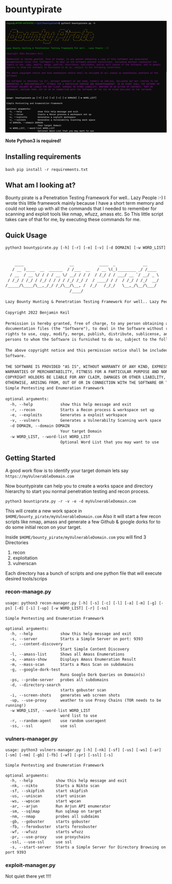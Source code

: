 # bountypirate

![](./assets/img.png)

**Note Python3 is required!**



## Installing requirements


``bash
pip install -r requirements.txt
``

## What am I looking at?

Bounty pirate is a Penetration Testing Framework For well.. Lazy People :-)
I wrote this little framework mainly because I have a short term memory 
and could not keep up with all the commands that I needed to remember for scanning and exploit
tools like nmap, wfuzz, amass etc. So This little script takes care of that for me, by executing these commands for me.




## Quick Usage

````txt
python3 bountypirate.py [-h] [-r] [-e] [-v] [-d DOMAIN] [-w WORD_LIST]


    ____                    __           ____  _            __
   / __ )____  __  ______  / /___  __   / __ \(_)________ _/ /____
  / __  / __ \/ / / / __ \/ __/ / / /  / /_/ / / ___/ __ `/ __/ _ \
 / /_/ / /_/ / /_/ / / / / /_/ /_/ /  / ____/ / /  / /_/ / /_/  __/
/_____/\____/\__,_/_/ /_/\__/\__, /  /_/   /_/_/   \__,_/\__/\___/
                            /____/

Lazy Bounty Hunting & Penetration Testing Framework For well.. Lazy People :-)

Copyright 2022 Benjamin Keil

Permission is hereby granted, free of charge, to any person obtaining a copy of this software and associated
documentation files (the "Software"), to deal in the Software without restriction, including without limitation the
rights to use, copy, modify, merge, publish, distribute, sublicense, and/or sell copies of the Software, and to permit
persons to whom the Software is furnished to do so, subject to the following conditions:

The above copyright notice and this permission notice shall be included in all copies or substantial portions of the
Software.

THE SOFTWARE IS PROVIDED "AS IS", WITHOUT WARRANTY OF ANY KIND, EXPRESS OR IMPLIED, INCLUDING BUT NOT LIMITED TO THE
WARRANTIES OF MERCHANTABILITY, FITNESS FOR A PARTICULAR PURPOSE AND NONINFRINGEMENT. IN NO EVENT SHALL THE AUTHORS OR
COPYRIGHT HOLDERS BE LIABLE FOR ANY CLAIM, DAMAGES OR OTHER LIABILITY, WHETHER IN AN ACTION OF CONTRACT, TORT OR
OTHERWISE, ARISING FROM, OUT OF OR IN CONNECTION WITH THE SOFTWARE OR THE USE OR OTHER DEALINGS IN THE SOFTWARE.
Simple Pentesting and Enumeration Framework

optional arguments:
  -h, --help            show this help message and exit
  -r, --recon           Starts a Recon process & workspace set up
  -e, --exploits        Generates a exploit workspace
  -v, --vulners         Generates a Vulnerabilty Scanning work space
  -d DOMAIN, --domain DOMAIN
                        Your target Domain
  -w WORD_LIST, --word-list WORD_LIST
                        Optional Word List that you may want to use
````

## Getting Started

A good work flow is to identify your target domain lets say 
``https://myVulnerableDomain.com``

Now bountypirate can help you to create a works space and directory hierarchy to start you normal penetration testing and recon process.

````commandline
python3 bountiprate.py -r -v -e -d myVulnerableDomain.com
````

This will create a new work space in ``$HOME/bounty_pirate/myVulnerableDomain.com``
Also it will start a few recon scripts like nmap, amass and generate a few Github & google dorks for
to do some initial recon on your target.

Inside ``$HOME/bounty_pirate/myVulnerableDomain.com``  you will find 3 Directories

1. recon
2. exploitation
3. vulnerscan

Each directory has a bunch of scripts and one python file that will execute desired tools/scrips

### recon-manage.py
````commandline
usage: python3 recon-manager.py [-h] [-s] [-c] [-l] [-a] [-m] [-g] [-ps] [-d] [-i] [-up] [-w WORD_LIST] [-r] [-ss]

Simple Pentesting and Enumeration Framework

optional arguments:
  -h, --help            show this help message and exit
  -s, --server          Starts a Simple Server on port: 9393
  -c, --content-discovery
                        Start Simple Content Discovery
  -l, --amass-list      Shows all Amass Enumerations
  -a, --amass-show      Displays Amass Enumeration Result
  -m, --mass-scan       Starts a Mass Scan on subdomains
  -g, --google-dork-test
                        Runs Google Dork Queries on Domain(s)
  -ps, --probe-server   probes all subdomains
  -d, --directory-search
                        starts gobuster scan
  -i, --screen-shots    generates web screen shots
  -up, --use-proxy      weather to use Proxy Chains (TOR needs to be running!)
  -w WORD_LIST, --word-list WORD_LIST
                        word list to use
  -r, --random-agent    use random useragent
  -ss, --ssl            use ssl
````

### vulners-manager.py

````commandline
usage: python3 vulners-manager.py [-h] [-nk] [-sf] [-us] [-ws] [-ar] [-sm] [-nm] [-gb] [-fb] [-wf] [-pr] [-ssl] [-s]

Simple Pentesting and Enumeration Framework

optional arguments:
  -h, --help          show this help message and exit
  -nk, --nikto        Starts a Nikto scan
  -sf, --skipfish     start skipfish
  -us, --uniscan      start uniscan
  -ws, --wpscan       start wpcan
  -ar, --arjun        Run Arjun API enumerator
  -sm, --sqlmap       Run sqlmap on target
  -nm, --nmap         probes all subdaims
  -gb, --gobuster     starts gobuster
  -fb, --feroxbuster  starts ferosbuster
  -wf, --wfuzz        starts wfuzz
  -pr, --use-proxy    use proxychains
  -ssl, --use-ssl     use ssl
  -s, --start-server  Starts a Simple Server for Directory Browsing on port 9393
````

### exploit-manager.py

Not quiet there yet !!!!